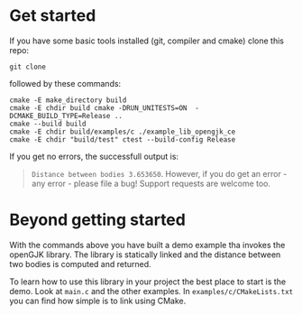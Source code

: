 <!--                        _____      _ _  __                                      >
<                          / ____|    | | |/ /                                      >
<    ___  _ __   ___ _ __ | |  __     | | ' /                                       >
<   / _ \| '_ \ / _ \ '_ \| | |_ |_   | |  <                                        >
<  | (_) | |_) |  __/ | | | |__| | |__| | . \                                       >
<   \___/| .__/ \___|_| |_|\_____|\____/|_|\_\                                      >
<        | |                                                                        >
<        |_|                                                                        >
<                                                                                   >
< Copyright 2022 Mattia Montanari, University of Oxford                             >
<                                                                                   >
< This program is free software: you can redistribute it and/or modify it under     >
< the terms of the GNU General Public License as published by the Free Software     >
< Foundation, either version 3 of the License. You should have received a copy      >
< of the GNU General Public License along with this program. If not, visit          >
<                                                                                   >
<     https://www.gnu.org/licenses/                                                 >
<                                                                                   >
< This program is distributed in the hope that it will be useful, but WITHOUT       >
< ANY WARRANTY; without even the implied warranty of MERCHANTABILITY or FITNESS     >
< FOR A PARTICULAR PURPOSE. See GNU General Public License for details.           -->


# Get started

If you have some basic tools installed (git, compiler and cmake) clone this repo:

```
git clone 
```

followed by these commands:

```
cmake -E make_directory build
cmake -E chdir build cmake -DRUN_UNITESTS=ON  -DCMAKE_BUILD_TYPE=Release .. 
cmake --build build 
cmake -E chdir build/examples/c ./example_lib_opengjk_ce
cmake -E chdir "build/test" ctest --build-config Release
```

If you get no errors, the successfull output is:
> `Distance between bodies 3.653650`. 
However, if you do get an error - any error - please file a bug! Support requests are welcome too.

# Beyond getting started

With the commands above you have built a demo example tha invokes the openGJK library. The library is statically linked and the distance between two bodies is computed and returned. 

To learn how to use this library in your project the best place to start is the demo. Look at `main.c` and the other examples. In `examples/c/CMakeLists.txt` you can find how simple is to link using CMake.